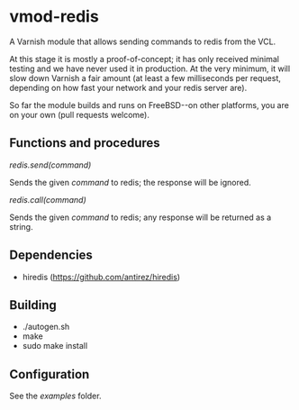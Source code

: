 vmod-redis
==========

A Varnish module that allows sending commands to redis from the VCL.

At this stage it is mostly a proof-of-concept; it has only received minimal
testing and we have never used it in production. At the very minimum, it will
slow down Varnish a fair amount (at least a few milliseconds per request,
depending on how fast your network and your redis server are).

So far the module builds and runs on FreeBSD--on other platforms, you are on your own (pull requests welcome).


Functions and procedures
------------------------

*redis.send(command)*

Sends the given _command_ to redis; the response will be ignored.

*redis.call(command)*

Sends the given _command_ to redis; any response will be returned as a string.

Dependencies
------------

* hiredis (https://github.com/antirez/hiredis)

Building
--------

* ./autogen.sh
* make
* sudo make install

Configuration
-------------

See the _examples_ folder.
